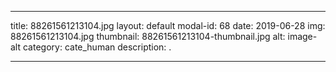 
---
title: 88261561213104.jpg
layout: default
modal-id: 68
date: 2019-06-28
img: 88261561213104.jpg
thumbnail: 88261561213104-thumbnail.jpg
alt: image-alt
category: cate_human
description: .

---
